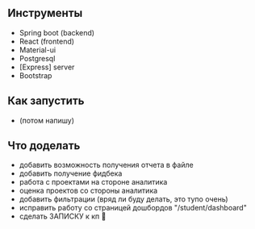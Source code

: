 ## Инструменты

- Spring boot (backend)
- React (frontend)
- Material-ui
- Postgresql
- [Express] server
- Bootstrap

## Как запустить

- (потом напишу)

## Что доделать

- добавить возможность получения отчета в файле
- добавить получение фидбека
- работа с проектами на стороне аналитика
- оценка проектов со стороны аналитика
- добавить фильтрации (вряд ли буду делать, это тупо очень)
- исправить работу со страницей дошбордов "/student/dashboard"
- сделать ЗАПИСКУ к кп 🤮
